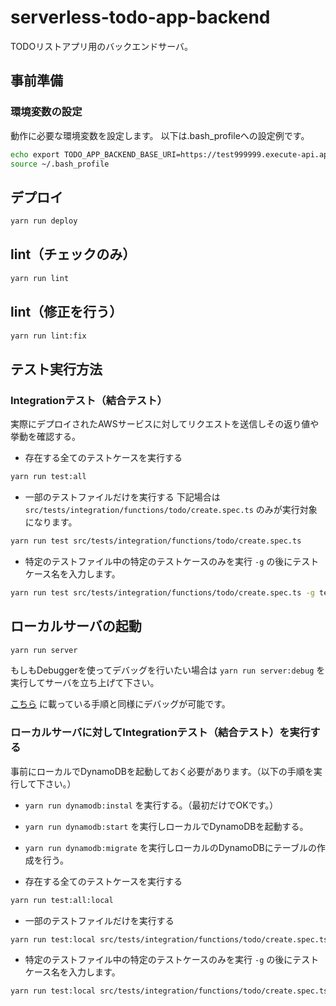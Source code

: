 # serverless-todo-app-backend
TODOリストアプリ用のバックエンドサーバ。

## 事前準備

### 環境変数の設定

動作に必要な環境変数を設定します。
以下は.bash_profileへの設定例です。

```bash
echo export TODO_APP_BACKEND_BASE_URI=https://test999999.execute-api.ap-northeast-1.amazonaws.com/dev >> ~/.bash_profile
source ~/.bash_profile
```

## デプロイ
```bash
yarn run deploy
```

## lint（チェックのみ）
```bash
yarn run lint
```

## lint（修正を行う）
```bash
yarn run lint:fix
```

## テスト実行方法

### Integrationテスト（結合テスト）

実際にデプロイされたAWSサービスに対してリクエストを送信しその返り値や挙動を確認する。

- 存在する全てのテストケースを実行する

```bash
yarn run test:all
```

- 一部のテストファイルだけを実行する
下記場合は `src/tests/integration/functions/todo/create.spec.ts` のみが実行対象になります。

```bash
yarn run test src/tests/integration/functions/todo/create.spec.ts
```

- 特定のテストファイル中の特定のテストケースのみを実行
`-g` の後にテストケース名を入力します。

```bash
yarn run test src/tests/integration/functions/todo/create.spec.ts -g testSuccess
```

## ローカルサーバの起動

```bash
yarn run server
```

もしもDebuggerを使ってデバッグを行いたい場合は `yarn run server:debug` を実行してサーバを立ち上げて下さい。

[こちら](https://github.com/keita-nishimoto/aws-serverless-prototype/wiki/Local-Debugging) に載っている手順と同様にデバッグが可能です。

### ローカルサーバに対してIntegrationテスト（結合テスト）を実行する

事前にローカルでDynamoDBを起動しておく必要があります。（以下の手順を実行して下さい。）

- `yarn run dynamodb:instal` を実行する。（最初だけでOKです。）
- `yarn run dynamodb:start` を実行しローカルでDynamoDBを起動する。
- `yarn run dynamodb:migrate` を実行しローカルのDynamoDBにテーブルの作成を行う。

- 存在する全てのテストケースを実行する
```bash
yarn run test:all:local
```

- 一部のテストファイルだけを実行する
```bash
yarn run test:local src/tests/integration/functions/todo/create.spec.ts
```

- 特定のテストファイル中の特定のテストケースのみを実行
`-g` の後にテストケース名を入力します。

```bash
yarn run test:local src/tests/integration/functions/todo/create.spec.ts -g testSuccess
```
